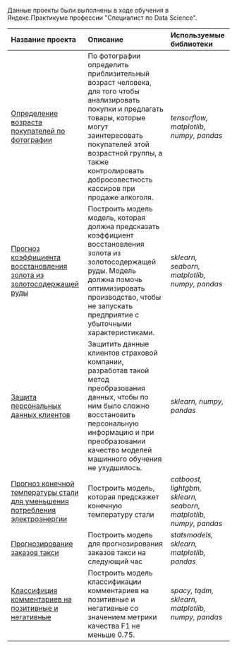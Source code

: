 Данные проекты были выполнены в ходе обучения в Яндекс.Практикуме профессии "Специалист по Data Science".

| Название проекта | Описание | Используемые библиотеки | 
| :---------------------- | :---------------------- | :---------------------- |
| [Определение возраста покупателей по фотографии](face-recognition) | По фотографии определить приблизительный возраст человека, для того чтобы анализировать покупки и предлагать товары, которые могут заинтересовать покупателей этой возрастной группы, а также контролировать добросовестность кассиров при продаже алкоголя.| *tensorflow, matplotlib, numpy, pandas* |
| [Прогноз коэффициента восстановления золота из золотосодержащей руды](gold-recovery-ratio-prediction) | Построить модель модель, которая должна предсказать коэффициент восстановления золота из золотосодержащей руды. Модель должна помочь оптимизировать производство, чтобы не запускать предприятие с убыточными характеристиками.| *sklearn, seaborn, matplotlib, numpy, pandas* |
| [Защита персональных данных клиентов](personal-data-protection) | Защитить данные клиентов страховой компании, разработав такой метод преобразования данных, чтобы по ним было сложно восстановить персональную информацию и при преобразовании качество моделей машинного обучения не ухудшилось.| *sklearn, numpy, pandas* |
| [Прогноз конечной температуры стали для уменьшения потребления электроэнергии](steel-melting) | Построить модель, которая предскажет конечную температуру стали| *catboost, lightgbm, sklearn, seaborn, matplotlib, numpy, pandas* |
| [Прогнозирование заказов такси](taxi-demand-forecast) | Построить модель для прогнозирования заказов такси на следующий час| *statsmodels, sklearn, matplotlib, pandas* |
| [Классифиция комментариев на позитивные и негативные](taxi-demand-forecast) | Построить модель классификации комментариев на позитивные и негативные со значением метрики качества F1 не меньше 0.75.| *spacy, tqdm, sklearn, matplotlib, numpy, pandas* |
